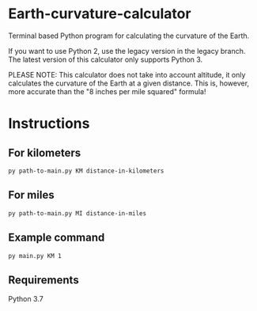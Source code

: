 # Earth-curvature-calculator
Terminal based Python program for calculating the curvature of the Earth.

If you want to use Python 2, use the legacy version in the legacy branch. The latest version of this calculator only supports Python 3.

PLEASE NOTE: This calculator does not take into account altitude, it only calculates the curvature of the Earth at a given distance. This is, however, more accurate than the "8 inches per mile squared" formula!

# Instructions

## For kilometers
`py path-to-main.py KM distance-in-kilometers`

## For miles
`py path-to-main.py MI distance-in-miles`

## Example command
`py main.py KM 1`

## Requirements
Python 3.7
